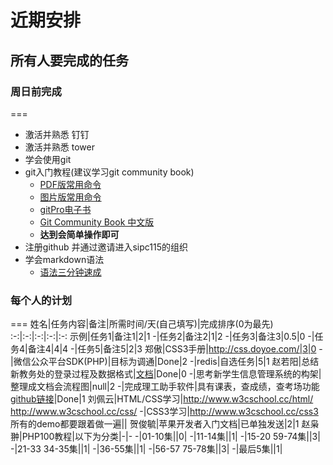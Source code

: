 # 近期安排

## 所有人要完成的任务

###  周日前完成

===

* 激活并熟悉 钉钉
* 激活并熟悉 tower
* 学会使用git
* git入门教程(建议学习git community book)
    * [PDF版常用命令](./source/Git_Cheat_Sheet.pdf)
    * [图片版常用命令]( ./source/Git_Cheat_Sheet.jpg)
    * [gitPro电子书](./source/gitPro.pdf)
    * [Git Community Book 中文版](http://gitbook.liuhui998.com/index.html)
    * **达到会简单操作即可**
* 注册github 并通过邀请进入sipc115的组织
* 学会markdown语法
    * [语法三分钟速成](https://gitcafe.com/GitCafe/Help/wiki/Markdown-%E8%AF%AD%E6%B3%95%E9%80%9F%E6%9F%A5%E8%A1%A8#wiki)

### 每个人的计划

===
姓名|任务内容|备注|所需时间/天(自己填写)|完成排序(0为最先)
:-:|:-:|:-:|:-:|:-:
示例|任务1|备注1|2|1
-|任务2|备注2|1|2
-|任务3|备注3|0.5|0
-|任务4|备注4|4|4
-|任务5|备注5|2|3
郑傲|CSS3手册|http://css.doyoe.com/|3|0
-|微信公众平台SDK(PHP)|目标为调通|Done|2
-|redis|自选任务|5|1
赵若阳|总结新教务处的登录过程及数据格式|[文档](./code/zry/信息门户自动登录文档.MD)|Done|0
-|思考新学生信息管理系统的构架|整理成文档会流程图|null|2
-|完成理工助手软件|具有课表，查成绩，查考场功能 [github链接](https://github.com/WrongChao/MyTJUT)|Done|1
刘佩云|HTML/CSS学习|http://www.w3cschool.cc/html/<br>http://www.w3cschool.cc/css/
-|CSS3学习|http://www.w3cschool.cc/css3<br>所有的demo都要跟着做一遍||
贺俊毓|苹果开发者入门文档|已单独发送|2|1
赵枭翀|PHP100教程|以下为分类|-|-
-|01-10集||0|
-|11-14集||1|
-|15-20 59-74集||3|
-|21-33 34-35集||1|
-|36-55集||1|
-|56-57 75-78集||3|
-|最后5集||1|
